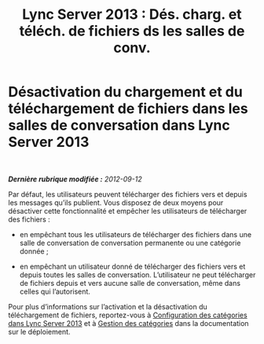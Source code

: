 ﻿---
title: "Lync Server 2013 : Dés. charg. et téléch. de fichiers ds les salles de conv."
TOCTitle: Désactivation du chargement et du téléchargement de fichiers dans les salles de conversation
ms:assetid: c4faffb0-ae6a-47df-ae95-403c7101280f
ms:mtpsurl: https://technet.microsoft.com/fr-fr/library/JJ215882(v=OCS.15)
ms:contentKeyID: 49298768
ms.date: 05/20/2016
mtps_version: v=OCS.15
ms.translationtype: HT
---

# Désactivation du chargement et du téléchargement de fichiers dans les salles de conversation dans Lync Server 2013

 

_**Dernière rubrique modifiée :** 2012-09-12_

Par défaut, les utilisateurs peuvent télécharger des fichiers vers et depuis les messages qu’ils publient. Vous disposez de deux moyens pour désactiver cette fonctionnalité et empêcher les utilisateurs de télécharger des fichiers :

  - en empêchant tous les utilisateurs de télécharger des fichiers dans une salle de conversation de conversation permanente ou une catégorie donnée ;

  - en empêchant un utilisateur donné de télécharger des fichiers vers et depuis toutes les salles de conversation. L’utilisateur ne peut télécharger de fichiers depuis et vers aucune salle de conversation, même dans celles qui l’autorisent.

Pour plus d’informations sur l’activation et la désactivation du téléchargement de fichiers, reportez-vous à [Configuration des catégories dans Lync Server 2013](lync-server-2013-configure-categories.md) et à [Gestion des catégories](manage-categories.md) dans la documentation sur le déploiement.


